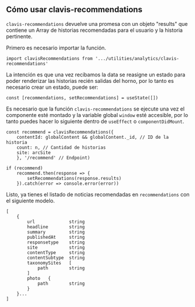 ## Cómo usar clavis-recommendations

`clavis-recommendations` devuelve una promesa con un objeto "results" que contiene un Array de historias recomendadas para el usuario y la historia pertinente.

Primero es necesario importar la función.

`import clavisRecommendations from '.../utilities/analytics/clavis-recommendations'`

La intención es que una vez recibamos la data se reasigne un estado para poder renderizar las historias recién salidas del horno, por lo tanto es necesario crear un estado, puede ser:

`const [recommendations, setRecommendations] = useState([])`

Es necesario que la función `clavis-recommendations` se ejecute una vez el componente esté montado y la variable global `window` esté accesible, por lo tanto puedes hacer lo siguiente dentro de `useEffect` o `componentDidMount`.

```
const recommend = clavisRecommendations({ 
    contentId: globalContent && globalContent._id, // ID de la historia
    count: n, // Cantidad de historias 
    site: arcSite 
    }, '/recommend' // Endpoint)

if (recommend)
    recommend.then(response => {
        setRecommendations(response.results)
    }).catch(error => console.error(error))
```

Listo, ya tienes el listado de noticias recomendadas en `recommendations` con el siguiente modelo.

```
[
    {
        url	            string
        headline	    string
        summary	        string
        publishedAt	    string
        responsetype	string
        site            string
        contentType     string
        contentSubtype  string
        taxonomySites   [
            path        string
        ]
        photo	{
            path	    string
        }
    }...
]
```